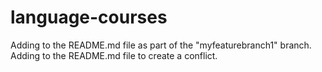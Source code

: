 # language-courses

Adding to the README.md file as part of the "myfeaturebranch1" branch.
Adding to the README.md file to create a conflict.